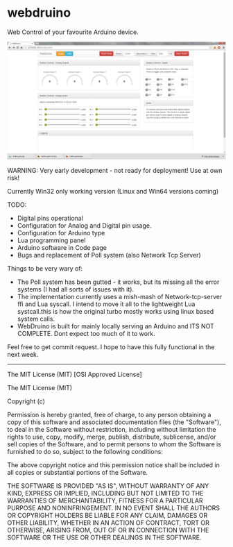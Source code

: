 webdruino
=========

Web Control of your favourite Arduino device.

![alt text][id]

[id]: /screenshots/WebDruino001.png "Screenshot001"

WARNING: Very early development - not ready for deployment! Use at own risk!

Currently Win32 only working version (Linux and Win64 versions coming)

TODO:
- Digital pins operational
- Configuration for Analog and Digital pin usage.
- Configuration for Arduino type
- Lua programming panel
- Arduino software in Code page
- Bugs and replacement of Poll system (also Network Tcp Server)

Things to be very wary of:
- The Poll system has been gutted - it works, but its missing all the error systems (I had all sorts of issues with it). 
- The implementation currently uses a mish-mash of Network-tcp-server ffi and Lua syscall. 
  I intend to move it all to the lightweight Lua systcall.this is how the original turbo mostly works
  using linux based system calls.
- WebDruino is built for mainly locally serving an Arduino and ITS NOT COMPLETE. Dont expect too much of it to work.

Feel free to get commit request. I hope to have this fully functional in the next week.

---------------------------------------------------------------------------------------------------------------------
The MIT License (MIT)
[OSI Approved License]

The MIT License (MIT)

Copyright (c) <year> <copyright holders>

Permission is hereby granted, free of charge, to any person obtaining a copy
of this software and associated documentation files (the "Software"), to deal
in the Software without restriction, including without limitation the rights
to use, copy, modify, merge, publish, distribute, sublicense, and/or sell
copies of the Software, and to permit persons to whom the Software is
furnished to do so, subject to the following conditions:

The above copyright notice and this permission notice shall be included in
all copies or substantial portions of the Software.

THE SOFTWARE IS PROVIDED "AS IS", WITHOUT WARRANTY OF ANY KIND, EXPRESS OR
IMPLIED, INCLUDING BUT NOT LIMITED TO THE WARRANTIES OF MERCHANTABILITY,
FITNESS FOR A PARTICULAR PURPOSE AND NONINFRINGEMENT. IN NO EVENT SHALL THE
AUTHORS OR COPYRIGHT HOLDERS BE LIABLE FOR ANY CLAIM, DAMAGES OR OTHER
LIABILITY, WHETHER IN AN ACTION OF CONTRACT, TORT OR OTHERWISE, ARISING FROM,
OUT OF OR IN CONNECTION WITH THE SOFTWARE OR THE USE OR OTHER DEALINGS IN
THE SOFTWARE.
